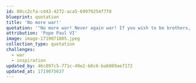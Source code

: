 ```yaml
---
id: 08cc2cfa-cd43-4272-aca5-69979254f7f8
blueprint: quotation
title: 'No more war!'
quotation: '"No more war! Never again war! If you wish to be brothers, drop your weapons."'
attribution: 'Pope Paul VI'
image: image-1719071805.jpeg
collection_type: quotation
challenges:
  - war
  - inspiration
updated_by: 46c097c5-771c-49e2-b8c6-ba6009ae7172
updated_at: 1719075637
---
```

